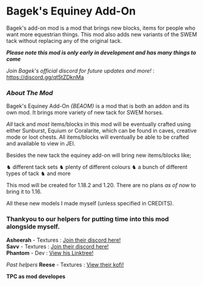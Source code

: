 # Bagek's Equiney Add-On
Bagek's add-on mod is a mod that brings new blocks, items for people who want more equestrian things. This mod also adds new variants of the SWEM tack without replacing any of the original tack.

***Please note this mod is only early in development and has many things to come***

*Join Bagek's official discord for future updates and more!* : https://discord.gg/qt5tZDknMa

### ***About The Mod***
Bagek's Equiney Add-On *{BEAOM}* is a mod that is both an addon and its own mod. It brings more variety of new tack for SWEM horses. 

*All* tack and *most* items/blocks in this mod will be eventually crafted using either Sunburst, Equium or Coralarite, which can be found in caves, creative mode or loot chests.
All items/blocks will eventually be able to be crafted and available to view in JEI.

Besides the new tack the equiney add-on will bring new items/blocks like;

♞ different tack sets
♞ plenty of different colours
♞ a bunch of different types of tack
♞ and more

This mod will be created for 1.18.2 and 1.20. There are no plans *as of now* to bring it to 1.16.

All these new models I made myself (unless specified in CREDITS).

### Thankyou to our helpers for putting time into this mod alongside myself.

**Asheerah** - Textures : [Join their discord here!](https://discord.gg/qb3Xu4nJkz)  
**Savv** - Textures : [Join their discord here!](https://discord.gg/5GKRq6K9ME)  
**Phantom** - Dev : [View his Linktree!](https://linktr.ee/PhantomsKeep)

*Past helpers*
**Reese** - Textures : [View their kofi!](https://ko-fi.com/reesescorner)

**TPC as mod developes**